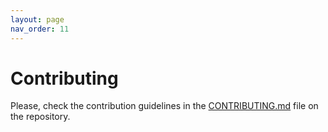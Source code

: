 ```yaml
---
layout: page
nav_order: 11
---
```

# Contributing

Please, check the contribution guidelines in the
[CONTRIBUTING.md](https://github.com/RedHatInsights/insights-content-service/blob/master/CONTRIBUTING.md)
file on the repository.

